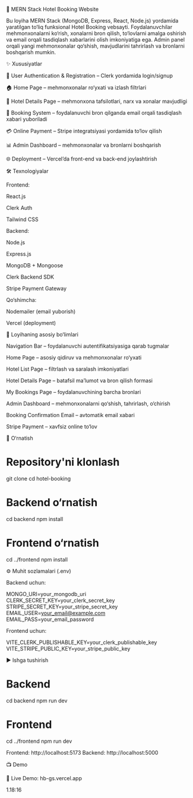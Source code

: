 🏨 MERN Stack Hotel Booking Website

Bu loyiha MERN Stack (MongoDB, Express, React, Node.js) yordamida yaratilgan to‘liq funksional Hotel Booking vebsayti. Foydalanuvchilar mehmonxonalarni ko‘rish, xonalarni bron qilish, to‘lovlarni amalga oshirish va email orqali tasdiqlash xabarlarini olish imkoniyatiga ega. Admin panel orqali yangi mehmonxonalar qo‘shish, mavjudlarini tahrirlash va bronlarni boshqarish mumkin.

✨ Xususiyatlar

🔐 User Authentication & Registration – Clerk yordamida login/signup

🏠 Home Page – mehmonxonalar ro‘yxati va izlash filtrlari

🏨 Hotel Details Page – mehmonxona tafsilotlari, narx va xonalar mavjudligi

📅 Booking System – foydalanuvchi bron qilganda email orqali tasdiqlash xabari yuboriladi

💳 Online Payment – Stripe integratsiyasi yordamida to‘lov qilish

📊 Admin Dashboard – mehmonxonalar va bronlarni boshqarish

🌐 Deployment – Vercel’da front-end va back-end joylashtirish

🛠 Texnologiyalar

Frontend:

React.js

Clerk Auth

Tailwind CSS

Backend:

Node.js

Express.js

MongoDB + Mongoose

Clerk Backend SDK

Stripe Payment Gateway

Qo‘shimcha:

Nodemailer (email yuborish)

Vercel (deployment)

📂 Loyihaning asosiy bo‘limlari

Navigation Bar – foydalanuvchi autentifikatsiyasiga qarab tugmalar

Home Page – asosiy qidiruv va mehmonxonalar ro‘yxati

Hotel List Page – filtrlash va saralash imkoniyatlari

Hotel Details Page – batafsil ma’lumot va bron qilish formasi

My Bookings Page – foydalanuvchining barcha bronlari

Admin Dashboard – mehmonxonalarni qo‘shish, tahrirlash, o‘chirish

Booking Confirmation Email – avtomatik email xabari

Stripe Payment – xavfsiz online to‘lov

🚀 O‘rnatish
# Repository'ni klonlash
git clone <repo-url>
cd hotel-booking

# Backend o‘rnatish
cd backend
npm install

# Frontend o‘rnatish
cd ../frontend
npm install

⚙️ Muhit sozlamalari (.env)

Backend uchun:

MONGO_URI=your_mongodb_uri
CLERK_SECRET_KEY=your_clerk_secret_key
STRIPE_SECRET_KEY=your_stripe_secret_key
EMAIL_USER=your_email@example.com
EMAIL_PASS=your_email_password


Frontend uchun:

VITE_CLERK_PUBLISHABLE_KEY=your_clerk_publishable_key
VITE_STRIPE_PUBLIC_KEY=your_stripe_public_key

▶️ Ishga tushirish
# Backend
cd backend
npm run dev

# Frontend
cd ../frontend
npm run dev


Frontend: http://localhost:5173
Backend: http://localhost:5000

📺 Demo

🔗 Live Demo: hb-gs.vercel.app

1.18:16
